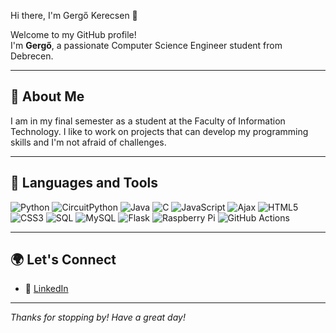  Hi there, I'm Gergő Kerecsen 👋

Welcome to my GitHub profile!  
I'm **Gergő**, a passionate Computer Science Engineer student from Debrecen.

---

## 🚀 About Me

I am in my final semester as a student at the Faculty of Information Technology. I like to work on projects that can develop my programming skills and I'm not afraid of challenges.

---

## 🧰 Languages and Tools

![Python](https://img.shields.io/badge/-Python-333?style=flat&logo=python)
![CircuitPython](https://img.shields.io/badge/-CircuitPython-333?style=flat&logo=python)
![Java](https://img.shields.io/badge/-Java-333?style=flat&logo=java)
![C](https://img.shields.io/badge/-C-333?style=flat&logo=c)
![JavaScript](https://img.shields.io/badge/-JavaScript-333?style=flat&logo=javascript)
![Ajax](https://img.shields.io/badge/-Ajax-333?style=flat&logo=ajax)
![HTML5](https://img.shields.io/badge/-HTML5-333?style=flat&logo=html5)
![CSS3](https://img.shields.io/badge/-CSS3-333?style=flat&logo=css3)
![SQL](https://img.shields.io/badge/-SQL-333?style=flat&logo=database)
![MySQL](https://img.shields.io/badge/-MySQL-333?style=flat&logo=mysql)
![Flask](https://img.shields.io/badge/-Flask-333?style=flat&logo=flask)
![Raspberry Pi](https://img.shields.io/badge/-Raspberry%20Pi-333?style=flat&logo=raspberrypi)
![GitHub Actions](https://img.shields.io/badge/-GitHub%20Actions-333?style=flat&logo=github-actions)

---

## 🌍 Let's Connect

- 🔗 [LinkedIn](www.linkedin.com/in/gergő-kerecsen-87b5862ba)

---

_Thanks for stopping by! Have a great day!_
